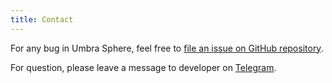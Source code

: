```yaml
---
title: Contact
---
```


For any bug in Umbra Sphere, feel free to [file an issue on GitHub repository](https://github.com/lucka-me/umbreon-swift/issues/new/choose).

For question, please leave a message to developer on [Telegram](https://t.me/SeeleUN).